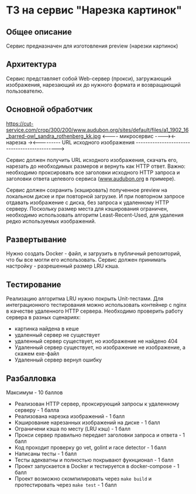 # ТЗ на сервис "Нарезка картинок"


## Общее описание

Сервис предназначен для изготовления preview (нарезки картинок)

## Архитектура

Сервис представляет собой Web-сервер (прокси), загружающий изображения,
нарезающий их до нужного формата и возвращающий пользователю.

## Основной обработчик
https://cut-service.com/crop/300/200/www.audubon.org/sites/default/files/a1_1902_16_barred-owl_sandra_rothenberg_kk.jpg
<---- микросервис ----><- нарезка -><--------- URL исходного изображения --------------------------------------------->

Сервис должен получить URL исходного изображения, скачать его, нарезать до необходимых размеров и вернуть как HTTP ответ.
Важно: необходимо проксировать все заголовки исходного HTTP запроса и заголовки ответа целевого сервиса (www.audubon.org в примере).

Сервис должен сохранить (кэшировать) полученное preview на локальном диске и при повторной загрузке. 
И при повторном запросе отдавать изображение с диска, без запроса к удаленному HTTP серверу.
Поскольку размер места для кэширования ограничен, необходимо использовать алгоритм Least-Recent-Used, 
для удаления редко используемых изображений.

## Развертывание
Нужно создать Docker - файл, и загрузить в публичный репозиторий, что бы все могли его использовать.
Сервис должен принимать настройку - разрешенный размер LRU кэша.

## Тестирование
Реализацию алгоритма LRU нужно покрыть Unit-тестами. Для интеграционного тестирования можно использовать
контейнер с nginx в качестве удаленного HTTP сервера. Необходимо проверить работу сервера в разных сценариях:
* картинка найдена в кeше
* удаленный сервер не существует
* удаленный сервер существует, но изображение не найдено 404
* Удаленный сервер существует, но изображение не изображение, а скажем exe-файл
* Удаленный сервер вернул ошибку


## Разбалловка

Максимум - 10 баллов

* Реализован HTTP сервер, проксирующий запросы к удаленному серверу - 1 балла
* Реализована нарезка изображений - 1 балл
* Кэширование нарезанных изображений на диске - 1 балл
* Ограничени кэша по месту (LRU кэш) - 1 балл
* Прокси сервер правильно передает заголовки запроса и ответа - 1 балл
* Код проходит проверку go vet, golint и race detector - 1 балл
* Написаны тесты - 1 балл
* Тесты адекватны и полностью покрывают фукнционал - 1 балл
* Проект запускаетcя в Docker и тестируется в docker-compose - 1 балл
* Проект возможно скомпилировать через `make build` и протестировать через `make test` - 1 балл


